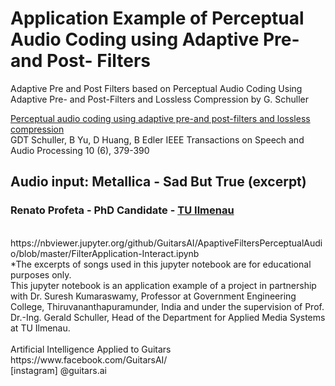 # Application Example of Perceptual Audio Coding using Adaptive Pre- and Post- Filters
Adaptive Pre and Post Filters based on Perceptual Audio Coding Using Adaptive Pre- and Post-Filters and Lossless Compression by G. Schuller

[Perceptual audio coding using adaptive pre-and post-filters and lossless compression](https://www.idmt.fraunhofer.de/content/dam/idmt/en/documents/Personal%20Websites/Schuller/publications/tsap9-02.pdf)
<br>GDT Schuller, B Yu, D Huang, B Edler
IEEE Transactions on Speech and Audio Processing 10 (6), 379-390
## Audio input: Metallica - Sad But True (excerpt)
### Renato Profeta - PhD Candidate - [TU Ilmenau](https://www.tu-ilmenau.de/en/applied-media-systems-group/)
<br>
https://nbviewer.jupyter.org/github/GuitarsAI/ApaptiveFiltersPerceptualAudio/blob/master/FilterApplication-Interact.ipynb
<br>
*The excerpts of songs used in this jupyter notebook are for educational purposes only. <br>
This jupyter notebook is an application example of a project in partnership with Dr. Suresh Kumaraswamy, Professor at Government Engineering College, Thiruvananthapuramunder, India and under the supervision of Prof. Dr.-Ing. Gerald Schuller, Head of the Department for Applied Media Systems at TU Ilmenau.
<br><br>
Artificial Intelligence Applied to Guitars https://www.facebook.com/GuitarsAI/ <br>[instagram] @guitars.ai

